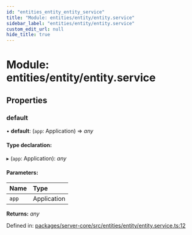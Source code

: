 ```yaml
---
id: "entities_entity_entity_service"
title: "Module: entities/entity/entity.service"
sidebar_label: "entities/entity/entity.service"
custom_edit_url: null
hide_title: true
---
```


# Module: entities/entity/entity.service

## Properties

### default

• **default**: (`app`: Application) => *any*

#### Type declaration:

▸ (`app`: Application): *any*

#### Parameters:

Name | Type |
:------ | :------ |
`app` | Application |

**Returns:** *any*

Defined in: [packages/server-core/src/entities/entity/entity.service.ts:12](https://github.com/xr3ngine/xr3ngine/blob/a16a45d7e/packages/server-core/src/entities/entity/entity.service.ts#L12)

